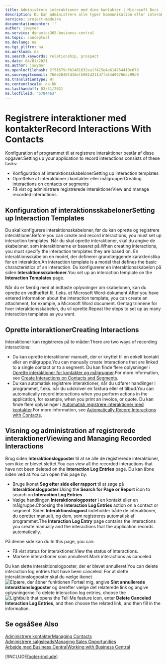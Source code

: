 ```yaml
---
title: Administrere interaktioner med dine kontakter | Microsoft Docs
description: Du kan administrere alle typer kommunikation eller interaktioner mellem din virksomhed og dine kontakter, f.eks. kommunikation via brev, telefon, møder osv.
services: project-madeira
documentationcenter: ''
author: jswymer
ms.service: dynamics365-business-central
ms.topic: conceptual
ms.devlang: na
ms.tgt_pltfrm: na
ms.workload: na
ms.search.keywords: relationship, prospect
ms.date: 04/01/2021
ms.author: jswymer
ms.openlocfilehash: 2f51679cfb1481632ea1f425e4a614764410c679
ms.sourcegitcommit: 766e2840fd16efb901d211d7fa64d96766ac99d9
ms.translationtype: HT
ms.contentlocale: da-DK
ms.lasthandoff: 03/31/2021
ms.locfileid: "5784463"
---
```

# <a name="record-interactions-with-contacts"></a><span data-ttu-id="0f718-103">Registrere interaktioner med kontakter</span><span class="sxs-lookup"><span data-stu-id="0f718-103">Record Interactions With Contacts</span></span>
<span data-ttu-id="0f718-104">Konfiguration af programmet til at registrere interaktioner består af disse opgaver:</span><span class="sxs-lookup"><span data-stu-id="0f718-104">Setting up your application to record interactions consists of these tasks:</span></span>

* <span data-ttu-id="0f718-105">Konfiguration af interaktionsskabeloner</span><span class="sxs-lookup"><span data-stu-id="0f718-105">Setting up interaction templates</span></span>  
* <span data-ttu-id="0f718-106">Oprettelse af interaktioner i kontakter eller målgrupper</span><span class="sxs-lookup"><span data-stu-id="0f718-106">Creating interactions on contacts or segments</span></span>  
* <span data-ttu-id="0f718-107">Få vist og administrere registrerede interaktioner</span><span class="sxs-lookup"><span data-stu-id="0f718-107">View and manage recorded interactions</span></span>  

##  <a name="setting-up-interaction-templates"></a><span data-ttu-id="0f718-108">Konfiguration af interaktionsskabeloner</span><span class="sxs-lookup"><span data-stu-id="0f718-108">Setting up Interaction Templates</span></span>
<span data-ttu-id="0f718-109">Du skal konfigurere interaktionsskabeloner, før du kan oprette og registrere interaktioner.</span><span class="sxs-lookup"><span data-stu-id="0f718-109">Before you can create and record interactions, you must set up interaction templates.</span></span> <span data-ttu-id="0f718-110">Når du skal oprette interaktioner, skal du angive de skabeloner, som interaktionerne er baseret på.</span><span class="sxs-lookup"><span data-stu-id="0f718-110">When creating interactions, you must specify the interaction templates they are based on.</span></span> <span data-ttu-id="0f718-111">En interaktionsskabelon en model, der definerer grundlæggende karakteristika for en interaktion.</span><span class="sxs-lookup"><span data-stu-id="0f718-111">An interaction template is a model that defines the basic characteristics of an interaction.</span></span>
<span data-ttu-id="0f718-112">Du konfigurerer en interaktionsskabelon på siden **Interaktionsskabeloner**.</span><span class="sxs-lookup"><span data-stu-id="0f718-112">You set up an interaction template on the **Interaction Templates** page.</span></span>

<span data-ttu-id="0f718-113">Når du er færdig med at indtaste oplysninger om skabelonen, kan du oprette en vedhæftet fil, f.eks. et Microsoft Word-dokument.</span><span class="sxs-lookup"><span data-stu-id="0f718-113">After you have entered information about the interaction template, you can create an attachment, for example, a Microsoft Word document.</span></span> <span data-ttu-id="0f718-114">Gentag trinnene for hver interaktionsskabelon, du vil oprette.</span><span class="sxs-lookup"><span data-stu-id="0f718-114">Repeat the steps to set up as many interaction templates as you want.</span></span>  

## <a name="creating-interactions"></a><span data-ttu-id="0f718-115">Oprette interaktioner</span><span class="sxs-lookup"><span data-stu-id="0f718-115">Creating Interactions</span></span>
<span data-ttu-id="0f718-116">Interaktioner kan registreres på to måder:</span><span class="sxs-lookup"><span data-stu-id="0f718-116">There are two ways of recording interactions:</span></span>

* <span data-ttu-id="0f718-117">Du kan oprette interaktioner manuelt, der er knyttet til en enkelt kontakt eller en målgruppe.</span><span class="sxs-lookup"><span data-stu-id="0f718-117">You can manually create interactions that are linked to a single contact or to a segment.</span></span> <span data-ttu-id="0f718-118">Du kan finde flere oplysninger i [Oprette interaktioner for kontakter og målgrupper](marketing-how-create-interactions.md).</span><span class="sxs-lookup"><span data-stu-id="0f718-118">For more information, see [Create Interactions on Contacts and Segments](marketing-how-create-interactions.md).</span></span>  
* <span data-ttu-id="0f718-119">Du kan automatisk registrere interaktioner, når du udfører handlinger i programmet, f.eks. når du udskriver en faktura eller et tilbud.</span><span class="sxs-lookup"><span data-stu-id="0f718-119">You can automatically record interactions when you perform actions in the application, for example, when you print an invoice, or quote.</span></span> <span data-ttu-id="0f718-120">Du kan finde flere oplysninger i [Automatisk registrere interaktioner med kontakter](marketing-auto-record-interactions.md).</span><span class="sxs-lookup"><span data-stu-id="0f718-120">For more information, see [Automatically Record Interactions with Contacts](marketing-auto-record-interactions.md).</span></span>

## <a name="viewing-and-managing-recorded-interactions"></a><span data-ttu-id="0f718-121">Visning og administration af registrerede interaktioner</span><span class="sxs-lookup"><span data-stu-id="0f718-121">Viewing and Managing Recorded Interactions</span></span>
<span data-ttu-id="0f718-122">Brug siden **Interaktionslogposter** til at se alle de registrerede interaktioner, som ikke er blevet slettet.</span><span class="sxs-lookup"><span data-stu-id="0f718-122">You can view all the recorded interactions that have not been deleted on the **Interaction Log Entries** page.</span></span> <span data-ttu-id="0f718-123">Du kan åbne siden ved at:</span><span class="sxs-lookup"><span data-stu-id="0f718-123">You can open this page by:</span></span>

* <span data-ttu-id="0f718-124">Bruge ikonet **Søg efter side eller rapport** til at søge på **Interaktionslogposter**.</span><span class="sxs-lookup"><span data-stu-id="0f718-124">Using the **Search for Page or Report** icon to search on **Interaction Log Entries**.</span></span>
* <span data-ttu-id="0f718-125">Vælge handlingen **Interaktionslogposter** i en kontakt eller en målgruppe.</span><span class="sxs-lookup"><span data-stu-id="0f718-125">Choosing the **Interaction Log Entries** action on a contact or segment.</span></span>
  <span data-ttu-id="0f718-126">Siden **Interaktionslogpost** indeholder både de interaktioner, du opretter manuelt, og dem, som registreres automatisk af programmet.</span><span class="sxs-lookup"><span data-stu-id="0f718-126">The **Interaction Log Entry** page contains the interactions you create manually and the interactions that the application records automatically.</span></span>

<span data-ttu-id="0f718-127">På denne side kan du:</span><span class="sxs-lookup"><span data-stu-id="0f718-127">In this page, you can:</span></span>

* <span data-ttu-id="0f718-128">Få vist status for interaktioner.</span><span class="sxs-lookup"><span data-stu-id="0f718-128">View the status of interactions.</span></span>
* <span data-ttu-id="0f718-129">Markere interaktioner som annulleret.</span><span class="sxs-lookup"><span data-stu-id="0f718-129">Mark interactions as canceled.</span></span>

<span data-ttu-id="0f718-130">Du kan slette interaktionslogposter, der er blevet annulleret.</span><span class="sxs-lookup"><span data-stu-id="0f718-130">You can delete interaction log entries that have been canceled.</span></span> <span data-ttu-id="0f718-131">For at slette interaktionslogposter skal du vælge ikonet ![Elpære, der åbner funktionen Fortæl mig](media/ui-search/search_small.png "Fortæl mig, hvad du vil foretage dig"), angive **Slet annullerede interaktionslogposter** og derefter vælge det relaterede link og angive oplysningerne.</span><span class="sxs-lookup"><span data-stu-id="0f718-131">To delete interaction log entries, choose the ![Lightbulb that opens the Tell Me feature](media/ui-search/search_small.png "Tell me what you want to do") icon, enter **Delete Canceled Interaction Log Entries**, and then choose the related link, and then fill in the information.</span></span>

## <a name="see-also"></a><span data-ttu-id="0f718-132">Se også</span><span class="sxs-lookup"><span data-stu-id="0f718-132">See Also</span></span>
[<span data-ttu-id="0f718-133">Administrere kontakter</span><span class="sxs-lookup"><span data-stu-id="0f718-133">Managing Contacts</span></span>](marketing-contacts.md)  
[<span data-ttu-id="0f718-134">Administrere salgsleads</span><span class="sxs-lookup"><span data-stu-id="0f718-134">Managing Sales Opportunities</span></span>](marketing-manage-sales-opportunities.md)  
[<span data-ttu-id="0f718-135">Arbejde med Business Central</span><span class="sxs-lookup"><span data-stu-id="0f718-135">Working with Business Central</span></span>](ui-work-product.md)  


[!INCLUDE[footer-include](includes/footer-banner.md)]